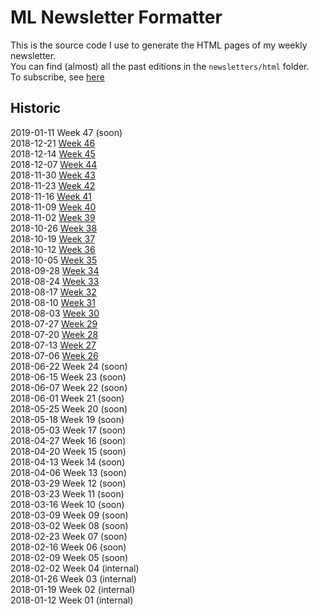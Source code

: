 # ML Newsletter Formatter

This is the source code I use to generate the HTML pages of my weekly newsletter.  
You can find (almost) all the past editions in the `newsletters/html` folder.  
To subscribe, see [here](https://twitter.us19.list-manage.com/subscribe?u=cd061bd2d50f684b5f1991b12&id=b6816931f0)  

## Historic

2019-01-11 Week 47 (soon)  
2018-12-21 [Week 46](https://us19.campaign-archive.com/?u=cd061bd2d50f684b5f1991b12&id=27dba390ab)  
2018-12-14 [Week 45](https://us19.campaign-archive.com/?u=cd061bd2d50f684b5f1991b12&id=076ce6d87e)  
2018-12-07 [Week 44](https://us19.campaign-archive.com/?u=cd061bd2d50f684b5f1991b12&id=1733cf183c)  
2018-11-30 [Week 43](https://us19.campaign-archive.com/?u=cd061bd2d50f684b5f1991b12&id=97215dafe1)  
2018-11-23 [Week 42](https://us19.campaign-archive.com/?u=cd061bd2d50f684b5f1991b12&id=cffc0b8b65)  
2018-11-16 [Week 41](https://us19.campaign-archive.com/?u=cd061bd2d50f684b5f1991b12&id=086e29eea2)  
2018-11-09 [Week 40](https://us19.campaign-archive.com/?u=cd061bd2d50f684b5f1991b12&id=ccd82e81a8)  
2018-11-02 [Week 39](https://us19.campaign-archive.com/?u=cd061bd2d50f684b5f1991b12&id=82c0c80083)  
2018-10-26 [Week 38](https://us19.campaign-archive.com/?u=cd061bd2d50f684b5f1991b12&id=f85cac32ed)  
2018-10-19 [Week 37](https://us19.campaign-archive.com/?u=cd061bd2d50f684b5f1991b12&id=d5169be3d9)  
2018-10-12 [Week 36](https://us19.campaign-archive.com/?u=cd061bd2d50f684b5f1991b12&id=97e93634e8)  
2018-10-05 [Week 35](https://us19.campaign-archive.com/?u=cd061bd2d50f684b5f1991b12&id=fe68dba1f8)  
2018-09-28 [Week 34](https://us19.campaign-archive.com/?u=cd061bd2d50f684b5f1991b12&id=19ac790fd8)  
2018-08-24 [Week 33](https://us18.campaign-archive.com/?u=da28f86966bc81dc040b5e2a6&id=154d961a44)  
2018-08-17 [Week 32](https://us18.campaign-archive.com/?u=da28f86966bc81dc040b5e2a6&id=c2a613bcd1)  
2018-08-10 [Week 31](https://us18.campaign-archive.com/?u=da28f86966bc81dc040b5e2a6&id=6977df2ccc)  
2018-08-03 [Week 30](https://us18.campaign-archive.com/?u=da28f86966bc81dc040b5e2a6&id=072f8285e7)  
2018-07-27 [Week 29](https://us18.campaign-archive.com/?u=da28f86966bc81dc040b5e2a6&id=3948b908e0)  
2018-07-20 [Week 28](https://us18.campaign-archive.com/?u=da28f86966bc81dc040b5e2a6&id=67fa800dda)  
2018-07-13 [Week 27](https://us18.campaign-archive.com/?u=da28f86966bc81dc040b5e2a6&id=db0304ea47)  
2018-07-06 [Week 26](https://us18.campaign-archive.com/?u=da28f86966bc81dc040b5e2a6&id=04a376a658)  
2018-06-22 Week 24 (soon)  
2018-06-15 Week 23 (soon)  
2018-06-07 Week 22 (soon)  
2018-06-01 Week 21 (soon)  
2018-05-25 Week 20 (soon)  
2018-05-18 Week 19 (soon)  
2018-05-03 Week 17 (soon)  
2018-04-27 Week 16 (soon)  
2018-04-20 Week 15 (soon)  
2018-04-13 Week 14 (soon)  
2018-04-06 Week 13 (soon)  
2018-03-29 Week 12 (soon)  
2018-03-23 Week 11 (soon)  
2018-03-16 Week 10 (soon)  
2018-03-09 Week 09 (soon)  
2018-03-02 Week 08 (soon)  
2018-02-23 Week 07 (soon)  
2018-02-16 Week 06 (soon)  
2018-02-09 Week 05 (soon)  
2018-02-02 Week 04 (internal)  
2018-01-26 Week 03 (internal)  
2018-01-19 Week 02 (internal)  
2018-01-12 Week 01 (internal)  
